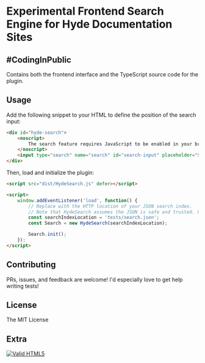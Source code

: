 # Experimental Frontend Search Engine for Hyde Documentation Sites

## #CodingInPublic

Contains both the frontend interface and the TypeScript source code for the plugin.

## Usage

Add the following snippet to your HTML to define the position of the search input:

```html
<div id="hyde-search">
	<noscript>
		The search feature requires JavaScript to be enabled in your browser.
	</noscript>
	<input type="search" name="search" id="search-input" placeholder="Search..." autocomplete="off">
</div>
```

Then, load and initialize the plugin:

```html
<script src="dist/HydeSearch.js" defer></script>

<script>
	window.addEventListener('load', function() {
		// Replace with the HTTP location of your JSON search index.
		// Note that HydeSearch assumes the JSON is safe and trusted. Use strict CORS policies.
		const searchIndexLocation = 'tests/search.json';
		const Search = new HydeSearch(searchIndexLocation);

		Search.init();
	});
</script>
```

## Contributing

PRs, issues, and feedback are welcome! I'd especially love to get help writing tests!

## License

The MIT License

## Extra

<a href="https://validator.w3.org/nu/?doc=https%3A%2F%2Fdemos.desilva.se%2Fgist%2Fgithub%2Fhydephp%2Fexperiments%2Fhydesearch">
<img src="https://cdn.jsdelivr.net/gh/bradleytaunt/html5-valid-badge@68b012b5c19b26f75d9bee2409420c916b2d451a/html5-validator-badge-blue.svg" alt="Valid HTML5">
</a>
